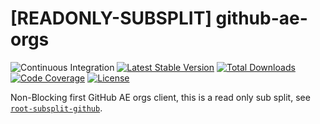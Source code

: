 # [READONLY-SUBSPLIT] github-ae-orgs


![Continuous Integration](https://github.com/php-api-clients/github-ae-orgs/workflows/Continuous%20Integration/badge.svg)
[![Latest Stable Version](https://poser.pugx.org/api-clients/github-ae-orgs/v/stable.png)](https://packagist.org/packages/api-clients/github-ae-orgs)
[![Total Downloads](https://poser.pugx.org/api-clients/github-ae-orgs/downloads.png)](https://packagist.org/packages/api-clients/github-ae-orgs)
[![Code Coverage](https://scrutinizer-ci.com/g/php-api-clients/github-ae-orgs/badges/coverage.png?b==)](https://scrutinizer-ci.com/g/php-api-clients/github-ae-orgs/?branch=)
[![License](https://poser.pugx.org/api-clients/github-ae-orgs/license.png)](https://packagist.org/packages/api-clients/github-ae-orgs)

Non-Blocking first GitHub AE orgs client, this is a read only sub split, see [`root-subsplit-github`](https://github.com/php-api-clients/root-subsplit-github).
